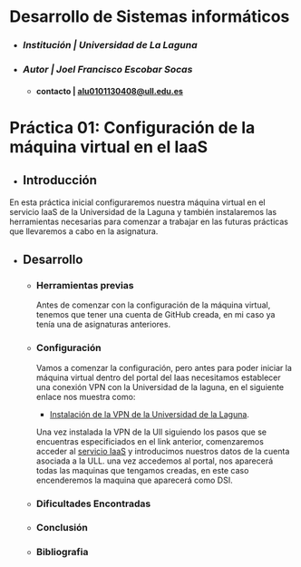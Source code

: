  # __Desarrollo de Sistemas informáticos__
 
   - ###  *Institución | Universidad de La Laguna*
   - ###  *Autor | Joel Francisco Escobar Socas*
     - #### contacto | alu0101130408@ull.edu.es 

# __Práctica 01: Configuración de la máquina virtual en el IaaS__

- ## Introducción
En esta práctica inicial configuraremos nuestra máquina virtual en el servicio IaaS de la Universidad de la Laguna y también instalaremos las herramientas necesarias para comenzar a trabajar en las futuras prácticas que llevaremos a cabo en la asignatura.
- ## Desarrollo
  - ### Herramientas previas
       Antes de comenzar con la configuración de la máquina virtual, tenemos que tener una cuenta de GitHub creada, en mi caso ya tenía una de asignaturas                 anteriores.
  - ### Configuración
      Vamos a comenzar la configuración, pero antes para poder iniciar la máquina virtual dentro del portal del Iaas necesitamos establecer una conexión VPN con la       Universidad de la laguna, en el siguiente enlace nos muestra como:
      
    - [Instalación de la VPN de la Universidad de la Laguna](https://www.ull.es/servicios/stic/2020/12/01/servicio-de-vpn-de-la-ull/).
    
     Una vez instalada la VPN de la Ull siguiendo los pasos que se encuentras especificiados en el link anterior, comenzaremos acceder al [servicio IaaS](https://iaas.ull.es/ovirt-engine/) y introducimos nuestros datos de la cuenta asociada a la ULL. una vez accedemos al portal, nos aparecerá todas las maquinas que tengamos creadas, en este caso encenderemos la maquina que aparecerá como DSI.
  - ###  Dificultades Encontradas

  - ### Conclusión

  - ### Bibliografia
